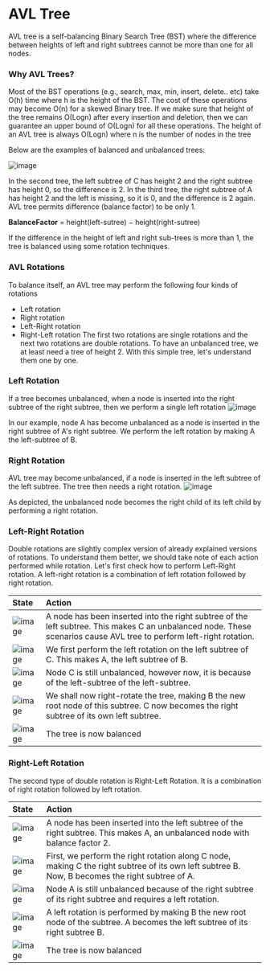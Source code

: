 # AVL Tree
AVL tree is a self-balancing Binary Search Tree (BST) where the difference between heights of left and right subtrees cannot be more than one for all nodes.

### Why AVL Trees?
Most of the BST operations (e.g., search, max, min, insert, delete.. etc) take O(h) time where h is the height of the BST. The cost of these operations may become O(n) for a skewed Binary tree. If we make sure that height of the tree remains O(Logn) after every insertion and deletion, then we can guarantee an upper bound of O(Logn) for all these operations. The height of an AVL tree is always O(Logn) where n is the number of nodes in the tree

Below are the examples of balanced and unbalanced trees:

![image](https://user-images.githubusercontent.com/65532584/94902466-d390b580-04b5-11eb-8867-973a567bdb5b.png)

In the second tree, the left subtree of C has height 2 and the right subtree has height 0, so the difference is 2. In the third tree, the right subtree of A has height 2 and the left is missing, so it is 0, and the difference is 2 again. AVL tree permits difference (balance factor) to be only 1.

**BalanceFactor** = height(left-sutree) − height(right-sutree)

If the difference in the height of left and right sub-trees is more than 1, the tree is balanced using some rotation techniques.

### AVL Rotations
To balance itself, an AVL tree may perform the following four kinds of rotations
- Left rotation
- Right rotation
- Left-Right rotation
- Right-Left rotation
The first two rotations are single rotations and the next two rotations are double rotations. To have an unbalanced tree, we at least need a tree of height 2. With this simple tree, let's understand them one by one.

### Left Rotation
If a tree becomes unbalanced, when a node is inserted into the right subtree of the right subtree, then we perform a single left rotation
![image](https://user-images.githubusercontent.com/65532584/94902994-b5778500-04b6-11eb-9e83-c3fed8aca751.png)

In our example, node A has become unbalanced as a node is inserted in the right subtree of A's right subtree. We perform the left rotation by making A the left-subtree of B.

### Right Rotation
AVL tree may become unbalanced, if a node is inserted in the left subtree of the left subtree. The tree then needs a right rotation.
![image](https://user-images.githubusercontent.com/65532584/94903054-d344ea00-04b6-11eb-80e0-2d9ebd85d283.png)

As depicted, the unbalanced node becomes the right child of its left child by performing a right rotation.

### Left-Right Rotation
Double rotations are slightly complex version of already explained versions of rotations. To understand them better, we should take note of each action performed while rotation. Let's first check how to perform Left-Right rotation. A left-right rotation is a combination of left rotation followed by right rotation.

|State|Action|
|:-------------|:-------------|
|![image](https://user-images.githubusercontent.com/65532584/94904242-a396e180-04b8-11eb-9c5d-dc1219e75d91.png)|A node has been inserted into the right subtree of the left subtree. This makes C an unbalanced node. These scenarios cause AVL tree to perform left-right rotation.|
|![image](https://user-images.githubusercontent.com/65532584/94904269-b1e4fd80-04b8-11eb-81da-86e0fe1a0167.png)|We first perform the left rotation on the left subtree of C. This makes A, the left subtree of B.|
|![image](https://user-images.githubusercontent.com/65532584/94904309-c1644680-04b8-11eb-90a9-6016571a8beb.png)|Node C is still unbalanced, however now, it is because of the left-subtree of the left-subtree.|
|![image](https://user-images.githubusercontent.com/65532584/94904344-ccb77200-04b8-11eb-9182-c00ac76e2c2e.png)|We shall now right-rotate the tree, making B the new root node of this subtree. C now becomes the right subtree of its own left subtree.|
|![image](https://user-images.githubusercontent.com/65532584/94904370-d6d97080-04b8-11eb-82ec-6c01d98431ce.png)|The tree is now balanced|

### Right-Left Rotation
The second type of double rotation is Right-Left Rotation. It is a combination of right rotation followed by left rotation.

|State|Action|
|:-------------|:-------------|
|![image](https://user-images.githubusercontent.com/65532584/94904411-ebb60400-04b8-11eb-98a4-caa64da46123.png)|A node has been inserted into the left subtree of the right subtree. This makes A, an unbalanced node with balance factor 2.|
|![image](https://user-images.githubusercontent.com/65532584/94904448-f53f6c00-04b8-11eb-81c7-45f0b52d8821.png)|First, we perform the right rotation along C node, making C the right subtree of its own left subtree B. Now, B becomes the right subtree of A.|
|![image](https://user-images.githubusercontent.com/65532584/94904522-13a56780-04b9-11eb-9c4b-e1d84467a121.png)|Node A is still unbalanced because of the right subtree of its right subtree and requires a left rotation.|
|![image](https://user-images.githubusercontent.com/65532584/94904553-1d2ecf80-04b9-11eb-8fde-ff4389431899.png)|A left rotation is performed by making B the new root node of the subtree. A becomes the left subtree of its right subtree B.|
|![image](https://user-images.githubusercontent.com/65532584/94904574-291a9180-04b9-11eb-8ddb-7b5fa408931b.png)|The tree is now balanced|

